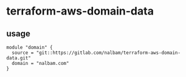 # terraform-aws-domain-data

## usage
```
module "domain" {
  source = "git::https://gitlab.com/nalbam/terraform-aws-domain-data.git"
  domain = "nalbam.com"
}
```
